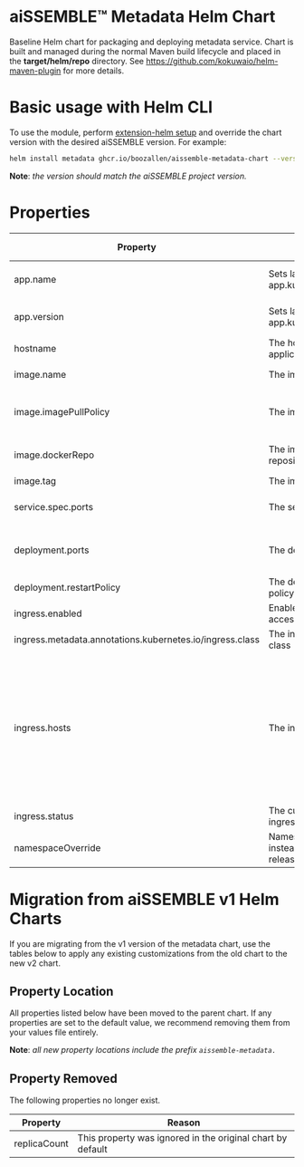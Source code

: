 # aiSSEMBLE&trade; Metadata Helm Chart
Baseline Helm chart for packaging and deploying metadata service. Chart is built and managed during the normal Maven build lifecycle and placed in the **target/helm/repo** directory. See https://github.com/kokuwaio/helm-maven-plugin for more details. 

# Basic usage with Helm CLI
To use the module, perform [extension-helm setup](../README.md#leveraging-extensions-helm) and override the chart version with the desired aiSSEMBLE version. For example:
```bash
helm install metadata ghcr.io/boozallen/aissemble-metadata-chart --version <AISSEMBLE-VERSION>
```
**Note**: *the version should match the aiSSEMBLE project version.*

# Properties
| Property                                                 | Description                                                  | Required Override | Default                                                                                                                                                                                                                                                                                                                                                                                                                                          |
|----------------------------------------------------------|--------------------------------------------------------------|-------------------|--------------------------------------------------------------------------------------------------------------------------------------------------------------------------------------------------------------------------------------------------------------------------------------------------------------------------------------------------------------------------------------------------------------------------------------------------|
| app.name                                                 | Sets label for app.kubernetes.io/name                        | No                | Chart.Name (aissemble-metadata)                                                                                                                                                                                                                                                                                                                                                                                                                  |
| app.version                                              | Sets label for app.kubernetes.io/version                     | No                | Chart.AppVersion (aiSSEMBLE project version)                                                                                                                                                                                                                                                                                                                                                                                                     |
| hostname                                                 | The hostname for the application                             | No                | metadata                                                                                                                                                                                                                                                                                                                                                                                                                                         |
| image.name                                               | The image name                                               | No                | boozallen/aissemble-metadata                                                                                                                                                                                                                                                                                                                                                                                                                     |
| image.imagePullPolicy                                    | The image pull policy                                        | No                | Always (ensures local docker image is pulled, rather than from Nexus repo)                                                                                                                                                                                                                                                                                                                                                                       |
| image.dockerRepo                                         | The image docker repository                                  | No                | NB: OSS: update with aissemble docker repository                                                                                                                                                                                                                                                                                                                                                                                                 |
| image.tag                                                | The image tag                                                | No                | Chart.AppVersion                                                                                                                                                                                                                                                                                                                                                                                                                                 |
| service.spec.ports                                       | The service spec ports                                       | No                | - name: rest-api <br/>&emsp;&emsp;port: 8082 <br/>&emsp;&emsp;targetPort: 8080                                                                                                                                                                                                                                                                                                                                                                   |
| deployment.ports                                         | The deployment ports                                         | No                | - name: http-1 <br/>&emsp;&emsp;containerPort: 8080 <br/>&emsp;&emsp;protocol: TCP                                                                                                                                                                                                                                                                                                                                                               |
| deployment.restartPolicy                                 | The deployment restart policy                                | No                | Always                                                                                                                                                                                                                                                                                                                                                                                                                                           |
| ingress.enabled                                          | Enable the external access to the service                    | No                | true                                                                                                                                                                                                                                                                                                                                                                                                                                             |
| ingress.metadata.annotations.kubernetes.io/ingress.class | The ingress controller class                                 | No                | nginx                                                                                                                                                                                                                                                                                                                                                                                                                                            |
| ingress.hosts                                            | The ingress hosts                                            | No                | - host: metadata-ai.boozallen.github.io <br/>&emsp;&emsp;paths:<br/>&emsp;&emsp;- path:&emsp;&emsp;/<br/>&emsp;&emsp;&emsp;&emsp;pathType: Prefix<br/>&emsp;&emsp;&emsp;&emsp;backend:<br/>&emsp;&emsp;&emsp;&emsp;&emsp;&emsp;service:<br/>&emsp;&emsp;&emsp;&emsp;&emsp;&emsp;&emsp;&emsp;name: metadata<br/>&emsp;&emsp;&emsp;&emsp;&emsp;&emsp;&emsp;&emsp;port:<br/>&emsp;&emsp;&emsp;&emsp;&emsp;&emsp;&emsp;&emsp;&emsp;&emsp;number:8082 |
| ingress.status                                           | The current state of the ingress                             | No                | 10.192.83.167                                                                                                                                                                                                                                                                                                                                                                                                                                    |
| namespaceOverride                                        | Namespace to deploy to instead of the Helm release namespace | No                | .Release.Namespace                                                                                                                                                                                                                                                                                                                                                                                                                               |

# Migration from aiSSEMBLE v1 Helm Charts
If you are migrating from the v1 version of the metadata chart, use the tables below to apply any existing customizations from the old chart to the new v2 chart.

## Property Location
All properties listed below have been moved to the parent chart. If any properties are set to the default value, we recommend removing them from your values file entirely.

**Note**: *all new property locations include the prefix `aissemble-metadata.`*

## Property Removed
The following properties no longer exist.

| Property                                   | Reason                                                          |                                                                                                                                                                       
|--------------------------------------------|-----------------------------------------------------------------|
| replicaCount                               | This property was ignored in the original chart by default      | 

